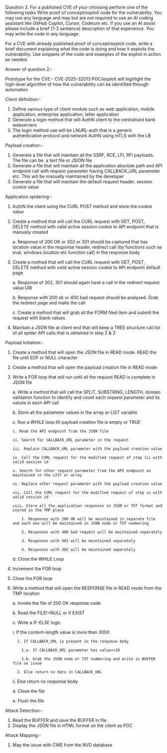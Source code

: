 Question 2. For a published CVE of your choosing perform one of the following tasks
  Write proof of concept/exploit code for the vulnerability. You may use any language and may but are not required to use an AI coding assistant like GitHub Copilot, Cursor, Codeium etc. If you use an AI assist please include a brief (1-3 sentence) description of that experience. You may write the code in any language.

For a CVE with already published proof of concept/exploit code, write a brief document explaining what the code is doing and how it exploits the vulnerability. Use snippets of the code and examples of the exploit in action as needed.

Answer of question 2:-

Prototype for the CVE:- CVE-2025-32013 POC/exploit will highlight the high-level algorithm of how the vulnerability can be identified through automation

Client definition:-

1. Define various type of client module such as web application, mobile application, enterprise application, teller application
2. Generate a login method that will AuthN client to the centralised bank webservers
3. The login method use will be LNURL-auth that is a generic authentication protocol and network AuthN using mTLS with the LB

Payload creation:-

1. Generate a file that will maintain all the SSRF, RCE, LFI, RFI payloads. The file can be. a text file or JSION file
2. Generate a file that will maintain all the application absolute path and API endpoint call with request parameter having CALLBACK_URL parameter etc. This will be manually maintained by the developer
3. Generate a file that will maintain the default request header, session cookie value

Application spidering:-

1. AuthN the client using the CURL POST method and store the cookie value
2. Create a method that will call the CURL request with GET, POST, DELETE method with valid active session cookie to API endpoint that is manually created

    a. Response of 200 OK or 302 or 301 should be captured that has location value in the response header, redirect call (by functions such as eval, windows.location etc function call) in the response body

3. Create a method that will call the CURL request with GET, POST, DELETE method with valid active session cookie to API endpoint default page

    a. Response of 302, 301 should again have a call in the redirect request value URI
   
    b. Response with 200 ok or 400 bad request should be analysed. Grab the redirect page and make the call
   
    c. Create a method that will grab all the FORM filed item and submit the request with blank values
  
4. Maintain a JSON file at client end that will keep a TREE structure call list of all spider API calls that is obtained in step 2 & 3

Payload Initiation:-

1. Create a method that will open the JSON file in READ mode. READ the file until EOF or NULL character
2. Create a method that will open the payload creation file in READ mode
3. Write a FOR loop that will run until all the request READ is complete in JSON file

    a. Write a method that will call the SPLIT, SUBSTRING, LENGTH, domain validation function to identify and count each request parameter and its values in each API call
   
    b. Store all the parameter values in the array or LIST variable

    c. Run a WHILE loop till payload creation file is empty or TRUE

       i. Read the API endpoint from the JSON file

       ii. Search for CALLBACK_URL parameter in the request

       iii. Replace CALLBACK_URL parameter with the payload creation value

       iv. Call the CURL request for the modified request of step iii with valid session id

       v. Search for other request parameter from the API endpoint as maintained in the LIST or array

       vi. Replace other request parameter with the payload creation value

       vii. Call the CURL request for the modified request of step vi with valid session id

       viii. Store all the application responses in JSON or TXT format and stored in the TMP place

           1. Responses with 200 OK will be maintained in separate file and each one will be maintained in JSON node or TXT numbering

           2. Responses with 400 bad request will be maintained separately

           3. Responses with 401 will be maintained separately

           4. Responses with 302 will be maintained separately

     d. Close the WHILE Loop
   
4. Increment the FOR loop

5. Close the FOR loop

6. Write a method that will open the RESPONSE file in READ mode from the TMP location
   
   a. Invoke the file of 200 OK response code
   
   b. Read the FILE!=NULL or if EXIST
   
   c. Write a IF-ELSE logic

     i. If the content-length value is more than 3000

         1. If CALLBACK_URL is present in the response body

           1.a. If CALLBACK_URL parameter has value>=10

           1.b. Grab the JSON node or TXT numbering and write in BUFFER file as issue

         2. Else return no data in CALLBACK_URL

    ii. Else return no response body
   
   d. Close the file

   e. Flush the file

Attack Detection:-

1. Read the BUFFER and save the BUFFER in file
2. Display the JSON file in HTML format on the client as POC

Attack Mapping:-
1. Map the issue with CWE from the NVD database
